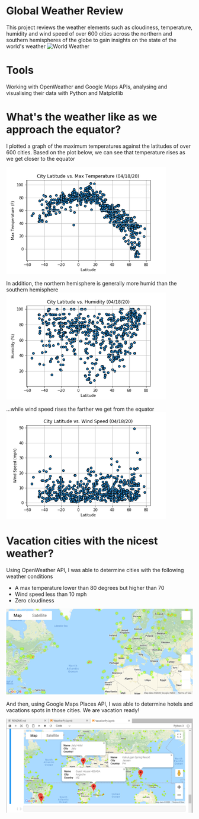 # Global Weather Review
This project reviews the weather elements such as cloudiness, temperature, humidity and wind speed of over 600 cities across the northern and southern hemispheres of the globe to gain insights on the state of the world's weather
![World Weather](https://media.sciencephoto.com/image/c0053522/800wm/C0053522-World_weather,_satellite_image.jpg "World Weather")

# Tools
Working with OpenWeather and Google Maps APIs, analysing and visualising their data with Python and Matplotlib

# What's the weather like as we approach the equator?
I plotted a graph of the maximum temperatures against the latitudes of over 600 cities.
Based on the plot below, we can see that temperature rises as we get closer to the equator

![World Temperatures](Images/CityLatMaxTemp.png)

In addition, the northern hemisphere is generally more humid than the southern hemisphere
![World Humidity](Images/CityLatHumidity.png)

...while wind speed rises the farther we get from the equator
![World Wind Speed](Images/CityLatWindSpeed.png)

# Vacation cities with the nicest weather?
Using OpenWeather API, I was able to determine cities with the following weather conditions
* A max temperature lower than 80 degrees but higher than 70
* Wind speed less than 10 mph
* Zero cloudiness

![Best Weather Cities](Images/HeatLayerMap.png)

And then, using Google Maps Places API, I was able to determine hotels and vacations spots in those cities. We are vacation ready!

![Best Weather Hotels](Images/HotelMap.png)

